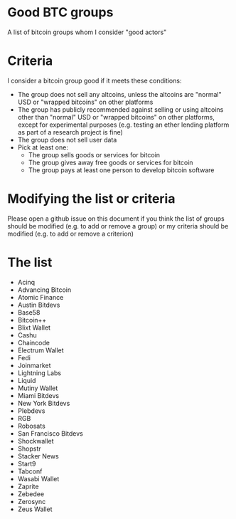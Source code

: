 # Good BTC groups
A list of bitcoin groups whom I consider "good actors"

# Criteria
I consider a bitcoin group good if it meets these conditions:
- The group does not sell any altcoins, unless the altcoins are "normal" USD or "wrapped bitcoins" on other platforms
- The group has publicly recommended against selling or using altcoins other than "normal" USD or "wrapped bitcoins" on other platforms, except for experimental purposes (e.g. testing an ether lending platform as part of a research project is fine)
- The group does not sell user data
- Pick at least one:
  - The group sells goods or services for bitcoin
  - The group gives away free goods or services for bitcoin
  - The group pays at least one person to develop bitcoin software

# Modifying the list or criteria

Please open a github issue on this document if you think the list of groups should be modified (e.g. to add or remove a group) or my criteria should be modified (e.g. to add or remove a criterion)

# The list

- Acinq
- Advancing Bitcoin
- Atomic Finance
- Austin Bitdevs
- Base58
- Bitcoin++
- Blixt Wallet
- Cashu
- Chaincode
- Electrum Wallet
- Fedi
- Joinmarket
- Lightning Labs
- Liquid
- Mutiny Wallet
- Miami Bitdevs
- New York Bitdevs
- Plebdevs
- RGB
- Robosats
- San Francisco Bitdevs
- Shockwallet
- Shopstr
- Stacker News
- Start9
- Tabconf
- Wasabi Wallet
- Zaprite
- Zebedee
- Zerosync
- Zeus Wallet

